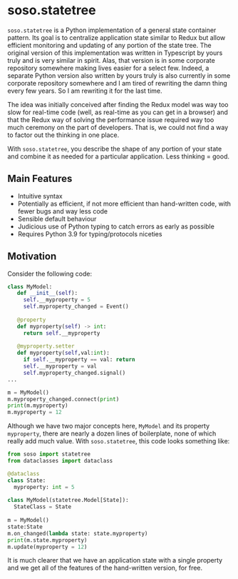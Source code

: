 # soso.statetree

`soso.statetree` is a Python implementation of a general state container
pattern. Its goal is to centralize application state similar to Redux but allow
efficient monitoring and updating of any portion of the state tree. The original
version of this implementation was written in Typescript by yours truly and is
very similar in spirit. Alas, that version is in some corporate repository
somewhere making lives easier for a select few. Indeed, a separate Python
version also written by yours truly is also currently in some corporate
repository somewhere and I am tired of rewriting the damn thing every few years.
So I am rewriting it for the last time.

The idea was initially conceived after finding the Redux model was way too slow
for real-time code (well, as real-time as you can get in a browser) and that the
Redux way of solving the performance issue required way too much ceremony on the
part of developers. That is, we could not find a way to factor out the thinking
in one place.

With `soso.statetree`, you describe the shape of any portion of your state and
combine it as needed for a particular application. Less thinking = good.

## Main Features

* Intuitive syntax
* Potentially as efficient, if not more efficient than hand-written code, with
  fewer bugs and way less code
* Sensible default behaviour
* Judicious use of Python typing to catch errors as early as possible
* Requires Python 3.9 for typing/protocols niceties

## Motivation
 
Consider the following code:

```python
class MyModel:
   def __init__(self):
     self.__myproperty = 5
     self.myproperty_changed = Event()
     
   @property
   def myproperty(self) -> int:
     return self.__myproperty
     
   @myproperty.setter
   def myproperty(self,val:int):
     if self.__myproperty == val: return
     self.__myproperty = val
     self.myproperty_changed.signal()
...

m = MyModel()
m.myproperty_changed.connect(print)
print(m.myproperty)
m.myproperty = 12
```

Although we have two major concepts here, `MyModel` and its property
`myproperty`, there are nearly a dozen lines of boilerplate, none of which
really add much value. With `soso.statetree`, this code looks something like:

```python
from soso import statetree
from dataclasses import dataclass

@dataclass
class State:
  myproperty: int = 5
  
class MyModel(statetree.Model[State]):
  StateClass = State
  
m = MyModel()
state:State
m.on_changed(lambda state: state.myproperty)
print(m.state.myproperty)
m.update(myproperty = 12)
```

It is much clearer that we have an application state with a single property and
we get all of the features of the hand-written version, for free.
